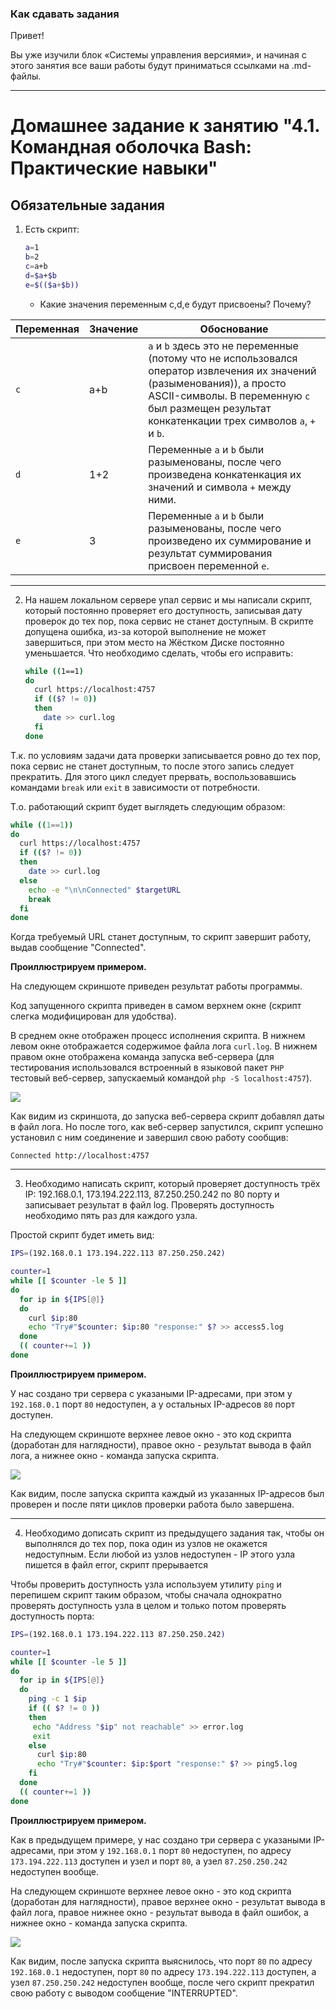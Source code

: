 ### Как сдавать задания

Привет! 

Вы уже изучили блок «Системы управления версиями», и начиная с этого занятия все ваши работы будут приниматься ссылками на .md-файлы.

---


# Домашнее задание к занятию "4.1. Командная оболочка Bash: Практические навыки"

## Обязательные задания

1. Есть скрипт:
	```bash
	a=1
	b=2
	c=a+b
	d=$a+$b
	e=$(($a+$b))
	```
    * Какие значения переменным c,d,e будут присвоены? Почему?


| Переменная | Значение | Обоснование                                                                                                                                                                                                                  |
|------------|---------|------------------------------------------------------------------------------------------------------------------------------------------------------------------------------------------------------------------------------|
| `c`        | a+b     | `a` и `b` здесь это не переменные (потому что не использовался оператор извлечения их значений (разыменования)), а просто ASCII-символы. В переменную `c` был размещен результат конкатенкации трех символов `a`, `+` и `b`. |
| `d`        | 1+2     | Переменные `a` и `b` были разыменованы, после чего произведена конкатенкация их значений и символа `+` между ними.                                                                                                           |
| `e`        | 3    | Переменные `a` и `b` были разыменованы, после чего произведено их суммирование и результат суммирования присвоен переменной `e`.                                                                                             |


---
2. На нашем локальном сервере упал сервис и мы написали скрипт, который постоянно проверяет его доступность, записывая дату проверок до тех пор, пока сервис не станет доступным. В скрипте допущена ошибка, из-за которой выполнение не может завершиться, при этом место на Жёстком Диске постоянно уменьшается. Что необходимо сделать, чтобы его исправить:
    ```bash
    while ((1==1)
    do
      curl https://localhost:4757
      if (($? != 0))
      then
        date >> curl.log
      fi
    done
    ```
   
Т.к. по условиям задачи дата проверки записывается ровно до тех пор, пока сервис не станет доступным, то после этого запись следует прекратить. Для этого цикл следует прервать, воспользовавшись командами `break` или `exit` в зависимости от потребности.

Т.о. работающий скрипт будет выглядеть следующим образом:

```bash
while ((1==1))
do
  curl https://localhost:4757
  if (($? != 0))
  then
    date >> curl.log
  else
    echo -e "\n\nConnected" $targetURL
    break
  fi
done

```

Когда требуемый URL станет доступным, то скрипт завершит работу, выдав сообщение "Connected".

**Проиллюстрируем примером.**

На следующем скриншоте приведен результат работы программы.

Код запущенного скрипта приведен в самом верхнем окне (скрипт слегка модифицирован для удобства).

В среднем окне отображен процесс исполнения скрипта. В нижнем левом окне отображается содержимое файла лога `curl.log`. В нижнем правом окне отображена команда запуска веб-сервера (для тестирования использовался встроенный в языковой пакет `PHP` тестовый веб-сервер, запускаемый командой `php -S localhost:4757`).

![](scriptdemo.png)

Как видим из скриншота, до запуска веб-сервера скрипт добавлял даты в файл лога. Но после того, как веб-сервер запустился, скрипт успешно установил с ним соединение и завершил свою работу сообщив:

````
Connected http://localhost:4757
````

---
3. Необходимо написать скрипт, который проверяет доступность трёх IP: 192.168.0.1, 173.194.222.113, 87.250.250.242 по 80 порту и записывает результат в файл log. Проверять доступность необходимо пять раз для каждого узла.

Простой скрипт будет иметь вид:

````bash
IPS=(192.168.0.1 173.194.222.113 87.250.250.242)

counter=1
while [[ $counter -le 5 ]]
do
  for ip in ${IPS[@]}
  do
    curl $ip:80
    echo "Try#"$counter: $ip:80 "response:" $? >> access5.log
  done
  (( counter+=1 ))
done
````

**Проиллюстрируем примером.**

У нас создано три сервера с указаными IP-адресами, при этом у `192.168.0.1` порт `80` недоступен, а у остальных IP-адресов `80` порт доступен.

На следующем скриншоте верхнее левое окно - это код скрипта (доработан для наглядности), правое окно - результат вывода в файл лога, а нижнее окно - команда запуска скрипта.

![](scriptaccessdemo.png)

Как видим, после запуска скрипта каждый из указанных IP-адресов был проверен и после пяти циклов проверки работа было завершена.

---
4. Необходимо дописать скрипт из предыдущего задания так, чтобы он выполнялся до тех пор, пока один из узлов не окажется недоступным. Если любой из узлов недоступен - IP этого узла пишется в файл error, скрипт прерывается

Чтобы проверить доступность узла используем утилиту `ping` и перепишем скрипт таким образом, чтобы сначала однократно проверять доступность узла в целом и только потом проверять доступность порта:

````bash
IPS=(192.168.0.1 173.194.222.113 87.250.250.242)

counter=1
while [[ $counter -le 5 ]]
do
  for ip in ${IPS[@]}
  do
    ping -c 1 $ip
    if (( $? != 0 ))
    then
     echo "Address "$ip" not reachable" >> error.log
     exit
    else
      curl $ip:80
      echo "Try#"$counter: $ip:$port "response:" $? >> ping5.log
    fi
  done
  (( counter+=1 ))
done
````

**Проиллюстрируем примером.**

Как в предыдущем примере, у нас создано три сервера с указаными IP-адресами, при этом у `192.168.0.1` порт `80` недоступен, по адресу `173.194.222.113` доступен и узел и порт `80`, а узел `87.250.250.242` недоступен вообще.

На следующем скриншоте верхнее левое окно - это код скрипта (доработан для наглядности), правое верхнее окно - результат вывода в файл лога, правое нижнее окно - результат вывода в файл ошибок, а нижнее окно - команда запуска скрипта.

![](scriptpingdemo.png)

Как видим, после запуска скрипта выяснилось, что порт `80` по адресу `192.168.0.1` недоступен, порт `80` по адресу `173.194.222.113` доступен, а узел `87.250.250.242` недоступен вообще, после чего скрипт прекратил свою работу с выводом сообщение "INTERRUPTED".
